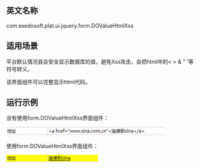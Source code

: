 ## 英文名称 ##

com.exedosoft.plat.ui.jquery.form.DOValueHtmlXss

## 适用场景 ##

平台默认情况县会安全显示数据库的值，避免Xss攻击，会把html中的< > & " '等符号转义。

该界面组件可以完整显示html代码。

## 运行示例 ##

没有使用form.DOValueHtmlXss界面组件：

<img src='imgs/c_valuehtmlxss_2.png ' />

使用form.DOValueHtmlXss界面组件：

<img src='imgs/c_valuehtmlxss.png ' />
